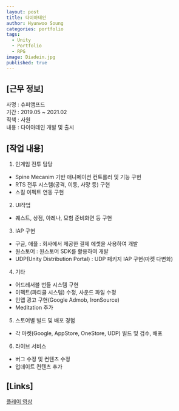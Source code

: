 ```yaml
---
layout: post
title: 다이아데인
author: Hyunwoo Soung
categories: portfolio
tags:
  - Unity
  - Portfolio
  - RPG
image: Diadein.jpg
published: true
---
```


## [근무 정보]  
사명 : 슈퍼앰프드  
기간 : 2019.05 ~ 2021.02  
직책 : 사원  
내용 : 다이아데인 개발 및 출시  
  
## [작업 내용]  
1. 인게임 전투 담당
- Spine Mecanim 기반 애니메이션 컨트롤러 및 기능 구현
- RTS 전투 시스템(공격, 이동, 사망 등) 구현
- 스킬 이펙트 연동 구현

2. UI작업
- 퀘스트, 상점, 아레나, 모험 준비화면 등 구현

3. IAP 구현
- 구글, 애플 : 회사에서 제공한 결제 에셋을 사용하여 개발
- 원스토어 : 원스토어 SDK를 활용하여 개발
- UDP(Unity Distribution Portal) : UDP 패키지 IAP 구현(마켓 다변화)

4. 기타
- 어드레서블 번들 시스템 구현
- 이펙트(파티클 시스템) 수정, 사운드 파일 수정
- 인앱 광고 구현(Google Admob, IronSource)
 - Meditation 추가

5. 스토어별 빌드 및 배포 경험
- 각 마켓(Google, AppStore, OneStore, UDP) 빌드 및 검수, 배포

6. 라이브 서비스
- 버그 수정 및 컨텐츠 수정
- 업데이트 컨텐츠 추가  
  
## [Links]  
[플레이 영상](https://1drv.ms/v/s!AlWFQzEEb53HxCYh_IPrP2YtRLhZ?e=IHOokH)
